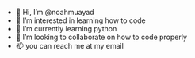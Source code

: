 - 👋 Hi, I’m @noahmuayad
- 👀 I’m interested in learning how to code
- 🌱 I’m currently learning python
- 💞️ I’m looking to collaborate on how to code properly 
- 📫 you can reach me at my email

<!---
noahmuayad/noahmuayad is a ✨ special ✨ repository because its `README.md` (this file) appears on your GitHub profile.
You can click the Preview link to take a look at your changes.
--->
